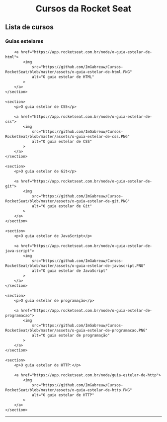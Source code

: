 <h1 align="center">Cursos da Rocket Seat</h1>

<h2 align="left">Lista de cursos</h2>

<h3>Guias estelares</h3>
<div align="left">
    <section>

        <a href="https://app.rocketseat.com.br/node/o-guia-estelar-de-html">
            <img 
                src="https://github.com/ImGabreuw/Cursos-RocketSeat/blob/master/assets/o-guia-estelar-de-html.PNG"
                alt="O guia estelar de HTML"
            >
        </a>
    </section>

    <section>
        <p>O guia estelar de CSS</p>

        <a href="https://app.rocketseat.com.br/node/o-guia-estelar-de-css">
            <img 
                src="https://github.com/ImGabreuw/Cursos-RocketSeat/blob/master/assets/o-guia-estelar-de-css.PNG" 
                alt="O guia estelar de CSS"
            >
        </a>
    </section>

    <section>
        <p>O guia estelar de Git</p>

        <a href="https://app.rocketseat.com.br/node/o-guia-estelar-de-git">
            <img 
                src="https://github.com/ImGabreuw/Cursos-RocketSeat/blob/master/assets/o-guia-estelar-de-git.PNG" 
                alt="O guia estelar de Git"
            >
        </a>
    </section>

    <section>
        <p>O guia estelar de JavaScript</p>

        <a href="https://app.rocketseat.com.br/node/o-guia-estelar-de-java-script">
            <img 
                src="https://github.com/ImGabreuw/Cursos-RocketSeat/blob/master/assets/o-guia-estelar-de-javascript.PNG"
                alt="O guia estelar de JavaScript"
            >
        </a>
    </section>

    <section>
        <p>O guia estelar de programação</p>

        <a href="https://app.rocketseat.com.br/node/o-guia-estelar-de-programacao">
            <img 
                src="https://github.com/ImGabreuw/Cursos-RocketSeat/blob/master/assets/o-guia-estelar-de-programacao.PNG" 
                alt="O guia estelar de programação"
            >
        </a>
    </section>

    <section>
        <p>O guia estelar de HTTP:</p>

        <a href="https://app.rocketseat.com.br/node/guia-estelar-de-http">
            <img 
                src="https://github.com/ImGabreuw/Cursos-RocketSeat/blob/master/assets/o-guia-estelar-de-http.PNG" 
                alt="O guia estelar de HTTP"
            >
        </a>
    </section>
</div>

---
